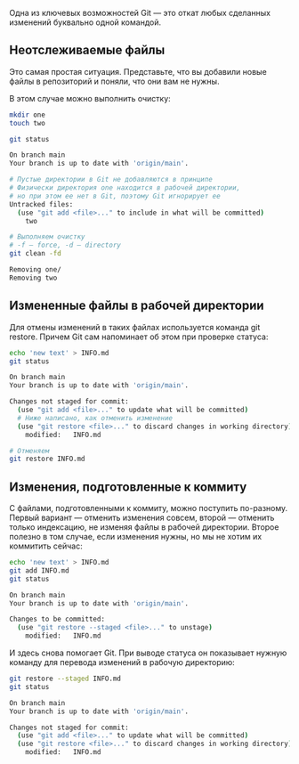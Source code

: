 Одна из ключевых возможностей Git — это откат любых сделанных изменений буквально одной командой.

## Неотслеживаемые файлы
Это самая простая ситуация. Представьте, что вы добавили новые файлы в репозиторий и поняли, что они вам не нужны.

В этом случае можно выполнить очистку:
```bash
mkdir one
touch two

git status

On branch main
Your branch is up to date with 'origin/main'.

# Пустые директории в Git не добавляются в принципе
# Физически директория one находится в рабочей директории,
# но при этом ее нет в Git, поэтому Git игнорирует ее
Untracked files:
  (use "git add <file>..." to include in what will be committed)
    two

# Выполняем очистку
# -f – force, -d – directory
git clean -fd

Removing one/
Removing two
```

## Измененные файлы в рабочей директории
Для отмены изменений в таких файлах используется команда git restore. Причем Git сам напоминает об этом при проверке статуса:
```bash
echo 'new text' > INFO.md
git status

On branch main
Your branch is up to date with 'origin/main'.

Changes not staged for commit:
  (use "git add <file>..." to update what will be committed)
  # Ниже написано, как отменить изменение
  (use "git restore <file>..." to discard changes in working directory)
    modified:   INFO.md

# Отменяем
git restore INFO.md
```

## Изменения, подготовленные к коммиту
С файлами, подготовленными к коммиту, можно поступить по-разному. Первый вариант — отменить изменения совсем, второй — отменить только индексацию, не изменяя файлы в рабочей директории. Второе полезно в том случае, если изменения нужны, но мы не хотим их коммитить сейчас:
```bash
echo 'new text' > INFO.md
git add INFO.md
git status

On branch main
Your branch is up to date with 'origin/main'.

Changes to be committed:
  (use "git restore --staged <file>..." to unstage)
    modified:   INFO.md
```

И здесь снова помогает Git. При выводе статуса он показывает нужную команду для перевода изменений в рабочую директорию:
```bash
git restore --staged INFO.md
git status

On branch main
Your branch is up to date with 'origin/main'.

Changes not staged for commit:
  (use "git add <file>..." to update what will be committed)
  (use "git restore <file>..." to discard changes in working directory)
    modified:   INFO.md
```